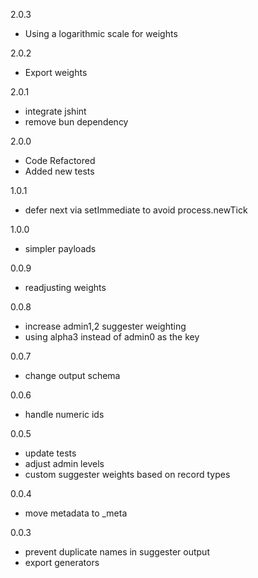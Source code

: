 2.0.3
  - Using a logarithmic scale for weights

2.0.2
  - Export weights

2.0.1
  - integrate jshint
  - remove bun dependency

2.0.0
  - Code Refactored
  - Added new tests

1.0.1
  - defer next via setImmediate to avoid process.newTick

1.0.0
  - simpler payloads

0.0.9
  - readjusting weights

0.0.8
  - increase admin1,2 suggester weighting
  - using alpha3 instead of admin0 as the key

0.0.7
  - change output schema

0.0.6
  - handle numeric ids

0.0.5
  - update tests
  - adjust admin levels
  - custom suggester weights based on record types

0.0.4
  - move metadata to _meta

0.0.3
  - prevent duplicate names in suggester output
  - export generators
